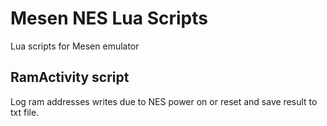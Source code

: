 # Mesen NES Lua Scripts
Lua scripts for Mesen emulator

## RamActivity script
Log ram addresses writes due to NES power on or reset and save result to txt file.
